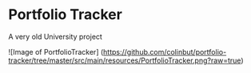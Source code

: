 # Portfolio Tracker

A very old University project

![Image of PortfolioTracker]
(https://github.com/colinbut/portfolio-tracker/tree/master/src/main/resources/PortfolioTracker.png?raw=true)
